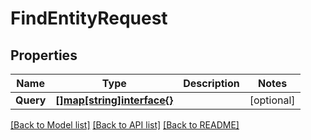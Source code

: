 # FindEntityRequest

## Properties

Name | Type | Description | Notes
------------ | ------------- | ------------- | -------------
**Query** | [**[]map[string]interface{}**](map.md) |  | [optional] 

[[Back to Model list]](../README.md#documentation-for-models) [[Back to API list]](../README.md#documentation-for-api-endpoints) [[Back to README]](../README.md)


